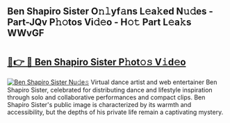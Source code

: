 ## Ben Shapiro Sister O𝚗𝚕yf𝚊ns L𝚎a𝚔ed N𝚞𝚍es - Part-JQv P𝚑𝚘tos Vi𝚍𝚎o - H𝚘𝚝 Part L𝚎a𝚔s WWvGF

# <h2><a href="http://kfb7rb.oniu.top/?m=Ben+Shapiro+Sister">🔗👉 🔴 Ben Shapiro Sister P𝚑ot𝚘𝚜 V𝚒d𝚎o</a></h2>

[![Ben Shapiro Sister Nu𝚍e𝚜](https://i.imgur.com/0qMVB7G.gif)](http://kfb7rb.oniu.top/?m=Ben+Shapiro+Sister)
Virtual dance artist and web entertainer Ben Shapiro Sister, celebrated for distributing dance and lifestyle inspiration through solo and collaborative performances and compact clips. Ben Shapiro Sister's public image is characterized by its warmth and accessibility, but the depths of his private life remain a captivating mystery.  
